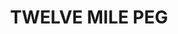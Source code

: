 ---
lastmod: '2025-04-06T06:05:20+00:00'
latitude: -35.15354262
layout: suburb
longitude: 150.3974504
postcode: '2540'
state: NSW
title: TWELVE MILE PEG
url: /nsw/twelve-mile-peg/
---